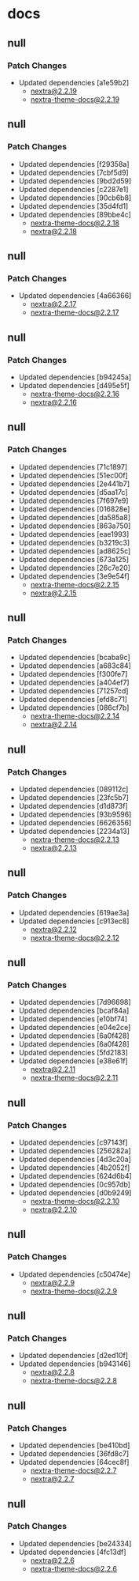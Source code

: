 # docs

## null

### Patch Changes

- Updated dependencies [a1e59b2]
  - nextra@2.2.19
  - nextra-theme-docs@2.2.19

## null

### Patch Changes

- Updated dependencies [f29358a]
- Updated dependencies [7cbf5d9]
- Updated dependencies [9bd2d59]
- Updated dependencies [c2287e1]
- Updated dependencies [90cb6b8]
- Updated dependencies [35d4fd1]
- Updated dependencies [89bbe4c]
  - nextra-theme-docs@2.2.18
  - nextra@2.2.18

## null

### Patch Changes

- Updated dependencies [4a66366]
  - nextra@2.2.17
  - nextra-theme-docs@2.2.17

## null

### Patch Changes

- Updated dependencies [b94245a]
- Updated dependencies [d495e5f]
  - nextra-theme-docs@2.2.16
  - nextra@2.2.16

## null

### Patch Changes

- Updated dependencies [71c1897]
- Updated dependencies [51ec00f]
- Updated dependencies [2e441b7]
- Updated dependencies [d5aa17c]
- Updated dependencies [7f697e9]
- Updated dependencies [016828e]
- Updated dependencies [da585a8]
- Updated dependencies [863a750]
- Updated dependencies [eae1993]
- Updated dependencies [b3219c3]
- Updated dependencies [ad8625c]
- Updated dependencies [673a125]
- Updated dependencies [26c7e20]
- Updated dependencies [3e9e54f]
  - nextra-theme-docs@2.2.15
  - nextra@2.2.15

## null

### Patch Changes

- Updated dependencies [bcaba9c]
- Updated dependencies [a683c84]
- Updated dependencies [f300fe7]
- Updated dependencies [a404ef7]
- Updated dependencies [71257cd]
- Updated dependencies [efd8c71]
- Updated dependencies [086cf7b]
  - nextra-theme-docs@2.2.14
  - nextra@2.2.14

## null

### Patch Changes

- Updated dependencies [089112c]
- Updated dependencies [23fc5b7]
- Updated dependencies [d1d873f]
- Updated dependencies [93b9596]
- Updated dependencies [6626356]
- Updated dependencies [2234a13]
  - nextra-theme-docs@2.2.13
  - nextra@2.2.13

## null

### Patch Changes

- Updated dependencies [619ae3a]
- Updated dependencies [c913ec8]
  - nextra@2.2.12
  - nextra-theme-docs@2.2.12

## null

### Patch Changes

- Updated dependencies [7d96698]
- Updated dependencies [bcaf84a]
- Updated dependencies [e10bf74]
- Updated dependencies [e04e2ce]
- Updated dependencies [6a0f428]
- Updated dependencies [6a0f428]
- Updated dependencies [5fd2183]
- Updated dependencies [e38e61f]
  - nextra@2.2.11
  - nextra-theme-docs@2.2.11

## null

### Patch Changes

- Updated dependencies [c97143f]
- Updated dependencies [256282a]
- Updated dependencies [4d3c20a]
- Updated dependencies [4b2052f]
- Updated dependencies [624d6b4]
- Updated dependencies [0c957db]
- Updated dependencies [d0b9249]
  - nextra-theme-docs@2.2.10
  - nextra@2.2.10

## null

### Patch Changes

- Updated dependencies [c50474e]
  - nextra@2.2.9
  - nextra-theme-docs@2.2.9

## null

### Patch Changes

- Updated dependencies [d2ed10f]
- Updated dependencies [b943146]
  - nextra@2.2.8
  - nextra-theme-docs@2.2.8

## null

### Patch Changes

- Updated dependencies [be410bd]
- Updated dependencies [36fd8c7]
- Updated dependencies [64cec8f]
  - nextra-theme-docs@2.2.7
  - nextra@2.2.7

## null

### Patch Changes

- Updated dependencies [be24334]
- Updated dependencies [4fc13df]
  - nextra@2.2.6
  - nextra-theme-docs@2.2.6
